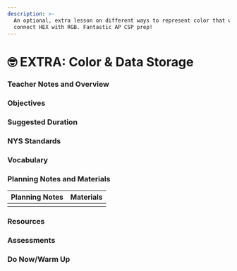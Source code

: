 ```yaml
---
description: >-
  An optional, extra lesson on different ways to represent color that will
  connect HEX with RGB. Fantastic AP CSP prep!
---
```


# 🤓 EXTRA: Color & Data Storage

### Teacher Notes and Overview



### Objectives



### Suggested Duration



### NYS Standards



### Vocabulary



### Planning Notes and Materials

| Planning Notes | Materials |
| :------------: | :-------: |
|                |           |

### Resources



### Assessments



### Do Now/Warm Up
